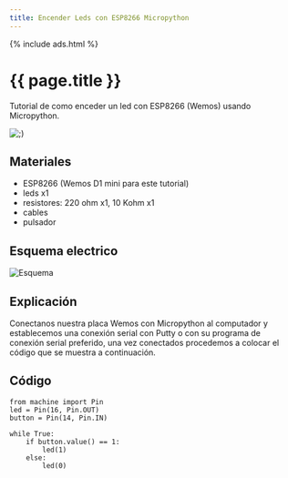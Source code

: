 ```yaml
---
title: Encender Leds con ESP8266 Micropython
---
```

{% include ads.html %}

# {{ page.title }}

Tutorial de como enceder un led con ESP8266 (Wemos) usando Micropython.

![;)](https://i.imgur.com/r9Nzopz.gifv)

## Materiales 
- ESP8266 (Wemos D1 mini para este tutorial)
- leds x1
- resistores: 220 ohm x1, 10 Kohm x1
- cables
- pulsador

## Esquema electrico

![Esquema](https://i.imgur.com/BDrWGfW.jpg)

## Explicación

Conectanos nuestra placa Wemos con Micropython al computador y establecemos una conexión serial con Putty o con su programa de conexión serial preferido, una vez conectados procedemos a colocar el código que se muestra a continuación.

## Código

```
from machine import Pin
led = Pin(16, Pin.OUT)
button = Pin(14, Pin.IN)

while True:
	if button.value() == 1:
		led(1)
	else:
		led(0)
```

